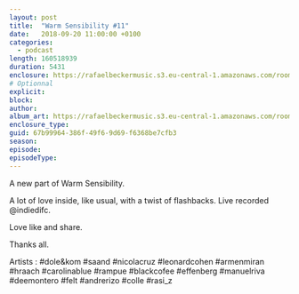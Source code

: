 ```yaml
---
layout: post
title:  "Warm Sensibility #11"
date:   2018-09-20 11:00:00 +0100
categories:
  - podcast
length: 160518939
duration: 5431
enclosure: https://rafaelbeckermusic.s3.eu-central-1.amazonaws.com/room-service/episodes/ws11.mp3
# Optionnal
explicit: 
block: 
author: 
album_art: https://rafaelbeckermusic.s3.eu-central-1.amazonaws.com/room-service/album_art/ws11.jpeg
enclosure_type: 
guid: 67b99964-386f-49f6-9d69-f6368be7cfb3
season: 
episode: 
episodeType: 
---
```

A new part of Warm Sensibility. 

A lot of love inside, like usual, with a twist of flashbacks. Live recorded @indiedifc. 

Love like and share.

Thanks all. 

Artists : #dole&kom #saand #nicolacruz #leonardcohen #armenmiran #hraach #carolinablue #rampue #blackcofee #effenberg #manuelriva #deemontero #felt #andrerizo #colle #rasi_z